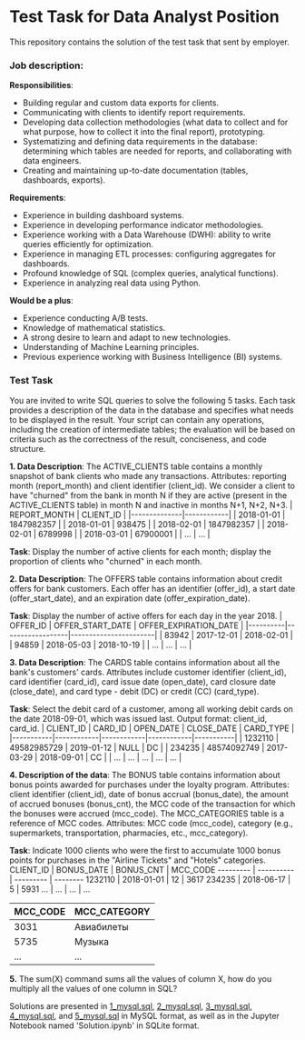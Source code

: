 # Test Task for Data Analyst Position 

This repository contains the solution of the test task that sent by employer.

### Job description:
<b>Responsibilities</b>:
- Building regular and custom data exports for clients.
- Communicating with clients to identify report requirements.
- Developing data collection methodologies (what data to collect and for what purpose, how to collect it into the final report), prototyping.
- Systematizing and defining data requirements in the database: determining which tables are needed for reports, and collaborating with data engineers.
- Creating and maintaining up-to-date documentation (tables, dashboards, exports).

<b>Requirements</b>:
- Experience in building dashboard systems.
- Experience in developing performance indicator methodologies.
- Experience working with a Data Warehouse (DWH): ability to write queries efficiently for optimization.
- Experience in managing ETL processes: configuring aggregates for dashboards.
- Profound knowledge of SQL (complex queries, analytical functions).
- Experience in analyzing real data using Python.

<b>Would be a plus</b>:
- Experience conducting A/B tests.
- Knowledge of mathematical statistics.
- A strong desire to learn and adapt to new technologies.
- Understanding of Machine Learning principles.
- Previous experience working with Business Intelligence (BI) systems.

### Test Task
You are invited to write SQL queries to solve the following 5 tasks. Each task provides a description of the data in the database and specifies what needs to be displayed in the result. Your script can contain any operations, including the creation of intermediate tables; the evaluation will be based on criteria such as the correctness of the result, conciseness, and code structure.

<b>1. Data Description</b>:
The ACTIVE_CLIENTS table contains a monthly snapshot of bank clients who made any transactions. Attributes: reporting month (report_month) and client identifier (client_id). We consider a client to have "churned" from the bank in month N if they are active (present in the ACTIVE_CLIENTS table) in month N and inactive in months N+1, N+2, N+3.
| REPORT_MONTH | CLIENT_ID  |
|--------------|------------|
| 2018-01-01   | 1847982357 |
| 2018-01-01   | 938475     |
| 2018-02-01   | 1847982357 |
| 2018-02-01   | 6789998   |
| 2018-03-01   | 67900001  |
| ...          | ...        |

<b>Task</b>: Display the number of active clients for each month; display the proportion of clients who "churned" in each month.

<b>2. Data Description</b>: 
The OFFERS table contains information about credit offers for bank customers. Each offer has an identifier (offer_id), a start date (offer_start_date), and an expiration date (offer_expiration_date).

<b>Task</b>: Display the number of active offers for each day in the year 2018.
| OFFER_ID | OFFER_START_DATE | OFFER_EXPIRATION_DATE |
|----------|------------------|-----------------------|
|   83942  |  2017-12-01      |  2018-02-01           |
|   94859  |  2018-05-03      |  2018-10-19           |
|   ...    |  ...             |  ...                  |

<b>3. Data Description</b>:
The CARDS table contains information about all the bank's customers' cards. Attributes include customer identifier (client_id), card identifier (card_id), card issue date (open_date), card closure date (close_date), and card type - debit (DC) or credit (CC) (card_type).

<b>Task</b>: Select the debit card of a customer, among all working debit cards on the date 2018-09-01, which was issued last. Output format: client_id, card_id.
| CLIENT_ID | CARD_ID     | OPEN_DATE  | CLOSE_DATE | CARD_TYPE |
|-----------|------------|------------|------------|-----------|
| 1232110   | 49582985729 | 2019-01-12 | NULL       | DC        |
| 234235    | 48574092749 | 2017-03-29 | 2018-09-01 | CC        |
| ...       | ...        | ...        | ...        | ...       |

<b>4. Description of the data</b>: 
The BONUS table contains information about bonus points awarded for purchases under the loyalty program. Attributes: client identifier (client_id), date of bonus accrual (bonus_date), the amount of accrued bonuses (bonus_cnt), the MCC code of the transaction for which the bonuses were accrued (mcc_code). The MCC_CATEGORIES table is a reference of MCC codes. Attributes: MCC code (mcc_code), category (e.g., supermarkets, transportation, pharmacies, etc., mcc_category). 

<b>Task</b>: Indicate 1000 clients who were the first to accumulate 1000 bonus points for purchases in the "Airline Tickets" and "Hotels" categories.
CLIENT_ID | BONUS_DATE | BONUS_CNT | MCC_CODE
--------- | ---------- | --------- | --------
1232110   | 2018-01-01 | 12        | 3617
234235    | 2018-06-17 | 5         | 5931
...       | ...        | ...       | ...

MCC_CODE | MCC_CATEGORY
-------- | -------------
3031     | Авиабилеты
5735     | Музыка
...      | ...

<b>5.</b>
The sum(X) command sums all the values of column X, how do you multiply all the values of one column in SQL?

Solutions are presented in [1_mysql.sql](https://github.com/yanicen1/Data_Analysis_Test_Task_2/blob/main/1_mysql.sql), [2_mysql.sql](https://github.com/yanicen1/Data_Analysis_Test_Task_2/blob/main/2_mysql.sql), [3_mysql.sql](https://github.com/yanicen1/Data_Analysis_Test_Task_2/blob/main/3_mysql.sql), [4_mysql.sql](https://github.com/yanicen1/Data_Analysis_Test_Task_2/blob/main/4_mysql.sql), and [5_mysql.sql](https://github.com/yanicen1/Data_Analysis_Test_Task_2/blob/main/5_mysql.sql) in MySQL format, as well as in the Jupyter Notebook named 'Solution.ipynb' in SQLite format.
